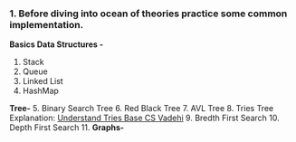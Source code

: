 
### 1. Before diving into ocean of theories practice some common implementation.
 **Basics Data Structures -**
 1.  Stack
 2.  Queue
 3.  Linked List
 4.  HashMap

**Tree-**
	 5. Binary Search Tree
	 6. Red Black Tree
	 7. AVL Tree
	 8. Tries Tree
		Explanation: [Understand Tries Base CS Vadehi](https://medium.com/basecs/trying-to-understand-tries-3ec6bede0014)
 9. Bredth First Search
 10. Depth First Search 
 11. 
 **Graphs-**
<!--stackedit_data:
eyJoaXN0b3J5IjpbLTE0NjUxMDE5MjJdfQ==
-->